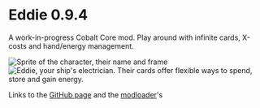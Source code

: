 # Eddie 0.9.4
A work-in-progress Cobalt Core mod.
Play around with infinite cards, X-costs and hand/energy management.

![Sprite of the character, their name and frame]((https://github.com/TheJazMaster/Eddie/assets/47794482/8faaa0ec-2833-45a8-939f-13e66e477220))
![Eddie, your ship's electrician. Their cards offer flexible ways to spend, store and gain energy.](https://github.com/TheJazMaster/Eddie/assets/47794482/2fdf9b3b-0b41-45a4-b185-62262c3e6b0e)

Links to the [GitHub page](https://github.com/TheJazMaster/Eddie) and the [modloader]((https://github.com/Ewanderer/CobaltCoreModLoader))'s
